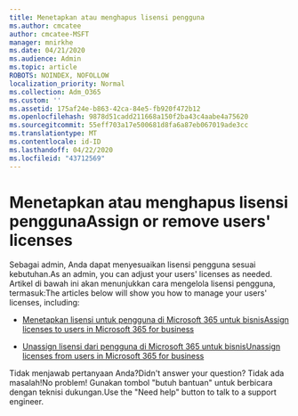 ```yaml
---
title: Menetapkan atau menghapus lisensi pengguna
ms.author: cmcatee
author: cmcatee-MSFT
manager: mnirkhe
ms.date: 04/21/2020
ms.audience: Admin
ms.topic: article
ROBOTS: NOINDEX, NOFOLLOW
localization_priority: Normal
ms.collection: Adm_O365
ms.custom: ''
ms.assetid: 175af24e-b863-42ca-84e5-fb920f472b12
ms.openlocfilehash: 9878d51cadd211668a150f2ba43c4aabe4a75620
ms.sourcegitcommit: 55eff703a17e500681d8fa6a87eb067019ade3cc
ms.translationtype: MT
ms.contentlocale: id-ID
ms.lasthandoff: 04/22/2020
ms.locfileid: "43712569"
---
```

# <a name="assign-or-remove-users-licenses"></a><span data-ttu-id="9b47d-102">Menetapkan atau menghapus lisensi pengguna</span><span class="sxs-lookup"><span data-stu-id="9b47d-102">Assign or remove users' licenses</span></span>

<span data-ttu-id="9b47d-103">Sebagai admin, Anda dapat menyesuaikan lisensi pengguna sesuai kebutuhan.</span><span class="sxs-lookup"><span data-stu-id="9b47d-103">As an admin, you can adjust your users' licenses as needed.</span></span> <span data-ttu-id="9b47d-104">Artikel di bawah ini akan menunjukkan cara mengelola lisensi pengguna, termasuk:</span><span class="sxs-lookup"><span data-stu-id="9b47d-104">The articles below will show you how to manage your users' licenses, including:</span></span>
  
- [<span data-ttu-id="9b47d-105">Menetapkan lisensi untuk pengguna di Microsoft 365 untuk bisnis</span><span class="sxs-lookup"><span data-stu-id="9b47d-105">Assign licenses to users in Microsoft 365 for business</span></span>](https://docs.microsoft.com//office365/admin/subscriptions-and-billing/assign-licenses-to-users)

- [<span data-ttu-id="9b47d-106">Unassign lisensi dari pengguna di Microsoft 365 untuk bisnis</span><span class="sxs-lookup"><span data-stu-id="9b47d-106">Unassign licenses from users in Microsoft 365 for business</span></span>](https://docs.microsoft.com//office365/admin/subscriptions-and-billing/remove-licenses-from-users)

<span data-ttu-id="9b47d-107">Tidak menjawab pertanyaan Anda?</span><span class="sxs-lookup"><span data-stu-id="9b47d-107">Didn't answer your question?</span></span> <span data-ttu-id="9b47d-108">Tidak ada masalah!</span><span class="sxs-lookup"><span data-stu-id="9b47d-108">No problem!</span></span> <span data-ttu-id="9b47d-109">Gunakan tombol "butuh bantuan" untuk berbicara dengan teknisi dukungan.</span><span class="sxs-lookup"><span data-stu-id="9b47d-109">Use the "Need help" button to talk to a support engineer.</span></span>